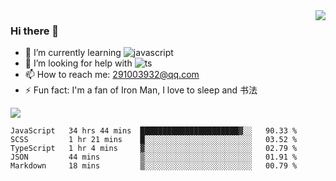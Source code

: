 <img align='right' src='https://github-readme-stats.vercel.app/api?username=niaogege&show_icons=true&theme=radical'/>

### Hi there 👋

- 🌱 I’m currently learning ![javascript](https://img.shields.io/badge/javacript-learn-orange)
- 🤔 I’m looking for help with ![ts](https://img.shields.io/badge/ts-learn-yellow)
- 📫 How to reach me: 291003932@qq.com
- ⚡ Fun fact:  I'm a fan of Iron Man, I love to sleep and 书法

![](https://github-readme-stats.vercel.app/api/top-langs/?username=niaogege&layout=compact)

<!--START_SECTION:waka-->
```text
JavaScript   34 hrs 44 mins  ██████████████████████▓░░   90.33 % 
SCSS         1 hr 21 mins    █░░░░░░░░░░░░░░░░░░░░░░░░   03.52 % 
TypeScript   1 hr 4 mins     ▓░░░░░░░░░░░░░░░░░░░░░░░░   02.79 % 
JSON         44 mins         ▒░░░░░░░░░░░░░░░░░░░░░░░░   01.91 % 
Markdown     18 mins         ▒░░░░░░░░░░░░░░░░░░░░░░░░   00.79 % 
```
<!--END_SECTION:waka-->
